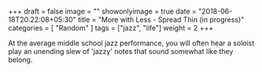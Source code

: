 +++
draft = false
image = ""
showonlyimage = true
date = "2018-06-18T20:22:08+05:30"
title = "More with Less - Spread Thin (in progress)"
categories = [ "Random" ]
tags = ["jazz", "life"]
weight = 2
+++

At the average middle school jazz performance, you will often hear a soloist play an unending slew of 'jazzy' notes that sound somewhat like they belong.  